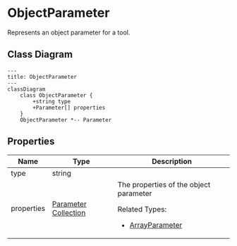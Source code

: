 # ObjectParameter

Represents an object parameter for a tool.

## Class Diagram

```mermaid
---
title: ObjectParameter
---
classDiagram
    class ObjectParameter {
        +string type
        +Parameter[] properties
    }
    ObjectParameter *-- Parameter
```





## Properties

| Name | Type | Description |
| ---- | ---- | ----------- |
| type | string |   |
| properties | [Parameter Collection](Parameter.md) | The properties of the object parameter <p>Related Types:<ul><li>[ArrayParameter](ArrayParameter.md)</li></ul></p> |


